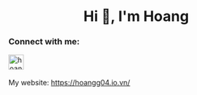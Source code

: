 <h1 align="center">Hi 👋, I'm Hoang</h1>


<h3 align="left">Connect with me:</h3>
<p align="left">
<a href="https://www.leetcode.com/hoangg04" target="blank"><img align="center" src="https://raw.githubusercontent.com/rahuldkjain/github-profile-readme-generator/master/src/images/icons/Social/leet-code.svg" alt="hoangg04" height="30" width="30" /></a>
<br></br>
My website: <a href="https://hoangg04.io.vn/">https://hoangg04.io.vn/</a>
</p>

